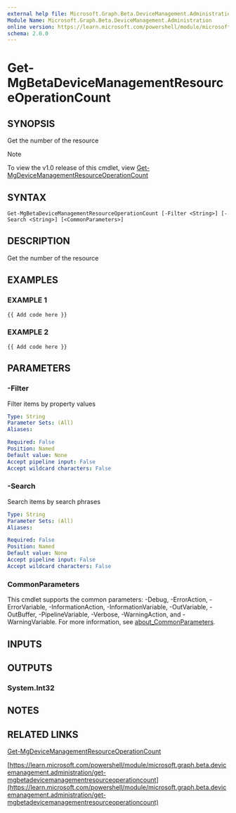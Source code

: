 ```yaml
---
external help file: Microsoft.Graph.Beta.DeviceManagement.Administration-help.xml
Module Name: Microsoft.Graph.Beta.DeviceManagement.Administration
online version: https://learn.microsoft.com/powershell/module/microsoft.graph.beta.devicemanagement.administration/get-mgbetadevicemanagementresourceoperationcount
schema: 2.0.0
---
```


# Get-MgBetaDeviceManagementResourceOperationCount

## SYNOPSIS
Get the number of the resource

> [!NOTE]
> To view the v1.0 release of this cmdlet, view [Get-MgDeviceManagementResourceOperationCount](/powershell/module/Microsoft.Graph.DeviceManagement.Administration/Get-MgDeviceManagementResourceOperationCount?view=graph-powershell-1.0)

## SYNTAX

```
Get-MgBetaDeviceManagementResourceOperationCount [-Filter <String>] [-Search <String>] [<CommonParameters>]
```

## DESCRIPTION
Get the number of the resource

## EXAMPLES

### EXAMPLE 1
```
{{ Add code here }}
```

### EXAMPLE 2
```
{{ Add code here }}
```

## PARAMETERS

### -Filter
Filter items by property values

```yaml
Type: String
Parameter Sets: (All)
Aliases:

Required: False
Position: Named
Default value: None
Accept pipeline input: False
Accept wildcard characters: False
```

### -Search
Search items by search phrases

```yaml
Type: String
Parameter Sets: (All)
Aliases:

Required: False
Position: Named
Default value: None
Accept pipeline input: False
Accept wildcard characters: False
```

### CommonParameters
This cmdlet supports the common parameters: -Debug, -ErrorAction, -ErrorVariable, -InformationAction, -InformationVariable, -OutVariable, -OutBuffer, -PipelineVariable, -Verbose, -WarningAction, and -WarningVariable. For more information, see [about_CommonParameters](http://go.microsoft.com/fwlink/?LinkID=113216).

## INPUTS

## OUTPUTS

### System.Int32
## NOTES

## RELATED LINKS
[Get-MgDeviceManagementResourceOperationCount](/powershell/module/Microsoft.Graph.DeviceManagement.Administration/Get-MgDeviceManagementResourceOperationCount?view=graph-powershell-1.0)

[https://learn.microsoft.com/powershell/module/microsoft.graph.beta.devicemanagement.administration/get-mgbetadevicemanagementresourceoperationcount](https://learn.microsoft.com/powershell/module/microsoft.graph.beta.devicemanagement.administration/get-mgbetadevicemanagementresourceoperationcount)

